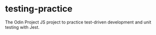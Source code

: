 # testing-practice
The Odin Project JS project to practice test-driven development and unit testing with Jest.
